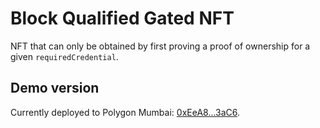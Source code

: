 # Block Qualified Gated NFT

NFT that can only be obtained by first proving a proof of ownership for a given `requiredCredential`.

## Demo version

Currently deployed to Polygon Mumbai: [0xEeA8...3aC6](https://mumbai.polygonscan.com/address/0xEeA8CA7Ba0283156613F574F62aC899E42883aC6).